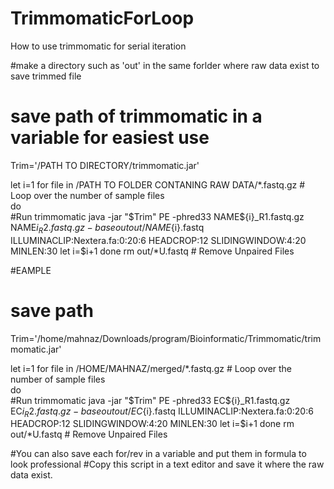 # TrimmomaticForLoop
How to use trimmomatic for serial iteration

#make a directory such as 'out' in the same forlder where raw data exist to save trimmed file 

# save path of trimmomatic in a variable for easiest use
Trim='/PATH TO DIRECTORY/trimmomatic.jar'


let i=1
for file in /PATH TO FOLDER CONTANING RAW DATA/*.fastq.gz  # Loop over the number of sample files   
do   
	#Run trimmomatic
	java -jar "$Trim" PE -phred33 NAME${i}_R1.fastq.gz NAME${i}_R2.fastq.gz -baseout out/NAME${i}.fastq ILLUMINACLIP:Nextera.fa:0:20:6 HEADCROP:12 SLIDINGWINDOW:4:20 MINLEN:30
	let i=$i+1
done
rm out/*U.fastq # Remove Unpaired Files


#EAMPLE
# save path
Trim='/home/mahnaz/Downloads/program/Bioinformatic/Trimmomatic/trimmomatic.jar'


let i=1
for file in /HOME/MAHNAZ/merged/*.fastq.gz  # Loop over the number of sample files   
do   
	#Run trimmomatic
	java -jar "$Trim" PE -phred33 EC${i}_R1.fastq.gz EC${i}_R2.fastq.gz -baseout out/EC${i}.fastq ILLUMINACLIP:Nextera.fa:0:20:6 HEADCROP:12 SLIDINGWINDOW:4:20 MINLEN:30
	let i=$i+1
done
rm out/*U.fastq # Remove Unpaired Files


#You can also save each for/rev in a variable and put them in formula to look professional
#Copy this script in a text editor and save it where the raw data exist.



